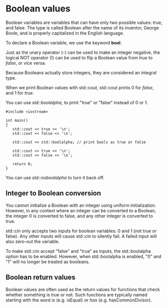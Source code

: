 # Boolean values

Boolean variables are variables that can have only two possible values: true, and false. The type is called Boolean after the name of its inventor, George Boole, and is properly capitalized in the English language.

To declare a Boolean variable, we use the keyword **bool**.

Just as the unary operator (-) can be used to make an integer negative, the logical NOT operator (!) can be used to flip a Boolean value from _true_ to _false_, or vice versa.

Because Booleans actually store integers, they are considered an integral type.

When we print Boolean values with std::cout, std::cout prints 0 for _false_, and 1 for _true_.

You can use _std::boolalpha_, to print "true" or "false" instead of 0 or 1.

` #include <iostream> `  
` `  
` int main() `  
` { `  
`    std::cout << true << '\n'; `  
`    std::cout << false << '\n'; `  
` `  
`    std::cout << std::boolalpha; // print bools as true or false `  
` `  
`    std::cout << true << '\n'; `  
`    std::cout << false << '\n'; `  
` `  
`    return 0; `  
` } `  

You can use _std::noboolalpha_ to turn it back off.

## Integer to Boolean conversion

You cannot initialize a Boolean with an integer using uniform initialization. However, in any context where an integer can be converted to a Boolean, the integer 0 is converted to false, and any other integer is converted to true.

std::cin only accepts two inputs for boolean variables: 0 and 1 (not true or false). Any other inputs will cause std::cin to silently fail. A failed input will also zero-out the variable.

To make std::cin accept "false" and "true" as inputs, the std::boolalpha option has to be enabled. However, when std::boolalpha is enabled, "0" and "1" will no longer be treated as booleans.

## Boolean return values

Boolean values are often used as the return values for functions that check whether something is true or not. Such functions are typically named starting with the word _is_ (e.g. isEqual) or _has_ (e.g. hasCommonDivisor).

